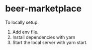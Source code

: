 # beer-marketplace

To locally setup:
1. Add env file.
2. Install dependencies with yarn
3. Start the local server with yarn start.

